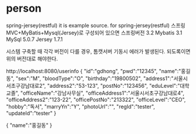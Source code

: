 # person
spring-jersey(restful)
it is example source.
for spring-jersey(restful)
스프링MVC+MyBatis+Mysql(Jersey)로 구성되어 있으면
스프링버전 3.2
Mybatis 3.1
MySql 5.0.7
Jersey 1.7.1

시스템 구축할 때
각각 버전이 다를 경우,
톰캣서버 기동시 에러가 발생된다.
되도록이면 위의 버전대로 해야한다.


http://localhost:8080/userinfo
{
"id":"gdhong",
"pwd":"12345",
"name":"홍길동",
"sex":"M",
"bloodType":"O",
"birthday":"19800502",
"address1":"서울시서초구강남대로2",
"address2":"53-123",
"postNo":"123456",
"eduLevel":"대학교졸",
"officeName":"강남사무실",
"officeAddress1":"서울시서초구강남대로4",
"officeAddress2":"123-22",
"officePostNo":"213322",
"officeLevel":"CEO",
"hobby":"독서",
"marryYn":"Y",
"photoUrl":"",
"regId":"tester",
"updateId":"tester"
}

{
"name":"홍길동"
}
